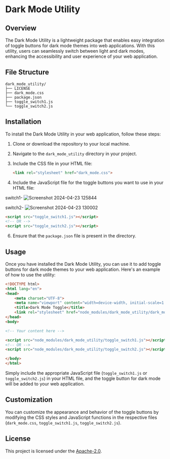# Dark Mode Utility

## Overview

The Dark Mode Utility is a lightweight package that enables easy integration of toggle buttons for dark mode themes into web applications. With this utility, users can seamlessly switch between light and dark modes, enhancing the accessibility and user experience of your web application.

## File Structure

```
dark_mode_utility/
├── LICENSE
├── dark_mode.css
├── package.json
├── toggle_switch1.js
└── toggle_switch2.js
```

## Installation

To install the Dark Mode Utility in your web application, follow these steps:

1. Clone or download the repository to your local machine.

2. Navigate to the `dark_mode_utility` directory in your project.

3. Include the CSS file in your HTML file:

   ```html
   <link rel="stylesheet" href="dark_mode.css">
   ```


4. Include the JavaScript file for the toggle buttons you want to use in your HTML file:

   
switch1-
![Screenshot 2024-04-23 125844](https://github.com/rahulsingh5926/dark_mode_utility/assets/94732146/685385ca-56ea-456b-941b-26a056eb90ad)

switch2-
![Screenshot 2024-04-23 130002](https://github.com/rahulsingh5926/dark_mode_utility/assets/94732146/0684dcd8-7831-4c56-a9ce-00e57b582cc4)


   ```html
   <script src="toggle_switch1.js"></script>
   <!-- OR -->
   <script src="toggle_switch2.js"></script>
   ```

6. Ensure that the `package.json` file is present in the directory.

## Usage

Once you have installed the Dark Mode Utility, you can use it to add toggle buttons for dark mode themes to your web application. Here's an example of how to use the utility:



```html
<!DOCTYPE html>
<html lang="en">
<head>
    <meta charset="UTF-8">
    <meta name="viewport" content="width=device-width, initial-scale=1.0">
    <title>Dark Mode Toggle</title>
    <link rel="stylesheet" href="node_modules/dark_mode_utility/dark_mode.css">
</head>
<body>

<!-- Your content here -->

<script src="node_modules/dark_mode_utility/toggle_switch1.js"></script>
<!-- OR -->
<script src="node_modules/dark_mode_utility/toggle_switch2.js"></script>

</body>
</html>
```

Simply include the appropriate JavaScript file (`toggle_switch1.js` or `toggle_switch2.js`) in your HTML file, and the toggle button for dark mode will be added to your web application.

## Customization

You can customize the appearance and behavior of the toggle buttons by modifying the CSS styles and JavaScript functions in the respective files (`dark_mode.css`, `toggle_switch1.js`, `toggle_switch2.js`).

## License

This project is licensed under the [Apache-2.0](LICENSE).

